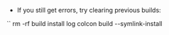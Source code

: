 * If you still get errors, try clearing previous builds:

``
rm -rf build install log
colcon build --symlink-install
```
